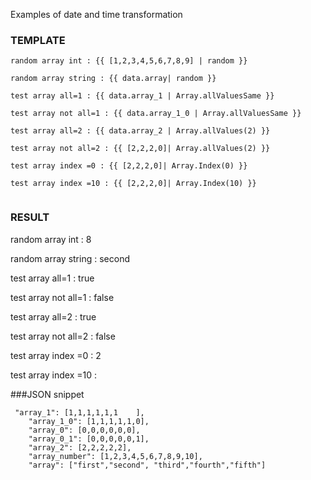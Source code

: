 ﻿Examples of date and time transformation

 
### TEMPLATE
```
random array int : {{ [1,2,3,4,5,6,7,8,9] | random }}

random array string : {{ data.array| random }}

test array all=1 : {{ data.array_1 | Array.allValuesSame }}

test array not all=1 : {{ data.array_1_0 | Array.allValuesSame }}

test array all=2 : {{ data.array_2 | Array.allValues(2) }}

test array not all=2 : {{ [2,2,2,0]| Array.allValues(2) }}

test array index =0 : {{ [2,2,2,0]| Array.Index(0) }}

test array index =10 : {{ [2,2,2,0]| Array.Index(10) }}


```


### RESULT
random array int : 8

random array string : second

test array all=1 : true

test array not all=1 : false

test array all=2 : true

test array not all=2 : false

test array index =0 : 2

test array index =10 :



###JSON snippet

```
 "array_1": [1,1,1,1,1,1	],
	"array_1_0": [1,1,1,1,1,0],
	"array_0": [0,0,0,0,0,0],
	"array_0_1": [0,0,0,0,0,1],
	"array_2": [2,2,2,2,2],
	"array_number": [1,2,3,4,5,6,7,8,9,10],
	"array": ["first","second",	"third","fourth","fifth"]

```
	 
	 
	 
	 
